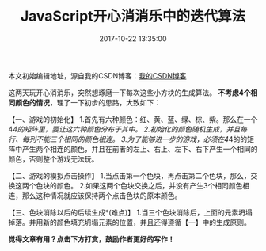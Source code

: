 ﻿---
title: JavaScript开心消消乐中的迭代算法 
date: 2017-10-22 13:35:00
tags: 算法
reward: true #是否开启打赏功能
comment: true #是否开启评论功能
---
本文初始编辑地址，源自我的CSDN博客：[我的CSDN博客](http://blog.csdn.net/qq_20264891/article/details/78309575)

这两天玩开心消消乐，突然想琢磨一下每次这些小方块的生成算法。
**不考虑4个相同颜色的情况**，理了一下初步的思路，大致如下：


【一、游戏的初始化】
1.首先有六种颜色：红、黄、蓝、绿、棕、紫。那么在一个4*4的矩阵里，要让这六种颜色分布于其中。
2.初始化的颜色随机生成，并且每行、每列不能三个相同的颜色相连。
3.为了能够进一步的游戏，必须在4*4的的矩阵中产生两个相连的颜色，并且在前者的左上、右上、左下、右下产生一个相同的颜色，否则整个游戏无法玩。


【二、游戏的模拟点击操作】
1.当点击第一个色块，再点击第二个色块，那么，交换这两个色块的颜色。
2.如果这两个色块交换之后，并没有产生3个相同颜色相连，那么这种情况就应该保持两个点击色块的原本颜色。


【三、色块消除以后的后续生成*(难点)】
1.当三个色块消除后，上面的元素坍塌掉落。并用新的颜色填充坍塌元素的位置，并且还得遵循【一】中的生成原则。



<b>觉得文章有用？点击下方打赏，鼓励作者更好的写作！</b>

